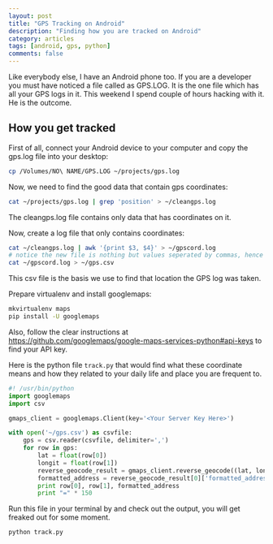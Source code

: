 ```yaml
---
layout: post
title: "GPS Tracking on Android"
description: "Finding how you are tracked on Android"
category: articles
tags: [android, gps, python]
comments: false
---
```


Like everybody else, I have an Android phone too. If you are a developer you must have noticed a file called as GPS.LOG. It is 
the one file which has all your GPS logs in it. This weekend I spend couple of hours hacking with it. He is the outcome. 

## How you get tracked

First of all, connect your Android device to your computer and copy the gps.log file into your desktop:

```sh
cp /Volumes/NO\ NAME/GPS.LOG ~/projects/gps.log
```

Now, we need to find the good data that contain gps coordinates:
```sh
cat ~/projects/gps.log | grep 'position' > ~/cleangps.log
```

The cleangps.log file contains only data that has coordinates on it.

Now, create a log file that only contains coordinates:

```sh
cat ~/cleangps.log | awk '{print $3, $4}' > ~/gpscord.log
# notice the new file is nothing but values seperated by commas, hence write them as csv
cat ~/gpscord.log > ~/gps.csv
```
This csv file is the basis we use to find that location the GPS log was taken.

Prepare virtualenv and install googlemaps:

```sh
mkvirtualenv maps
pip install -U googlemaps
```

Also, follow the clear instructions at https://github.com/googlemaps/google-maps-services-python#api-keys to find your API key.

Here is the python file `track.py` that would find what these coordinate means and how they related to your daily life and place you are frequent to. 

```python
#! /usr/bin/python
import googlemaps
import csv

gmaps_client = googlemaps.Client(key='<Your Server Key Here>')

with open('~/gps.csv') as csvfile:
    gps = csv.reader(csvfile, delimiter=',')
    for row in gps:
        lat = float(row[0])
        longit = float(row[1])
        reverse_geocode_result = gmaps_client.reverse_geocode((lat, longit))
        formatted_address = reverse_geocode_result[0]['formatted_address']
        print row[0], row[1], formatted_address
        print "=" * 150
```

Run this file in your terminal by and check out the output, you will get freaked out for some moment.  

```
python track.py
```
